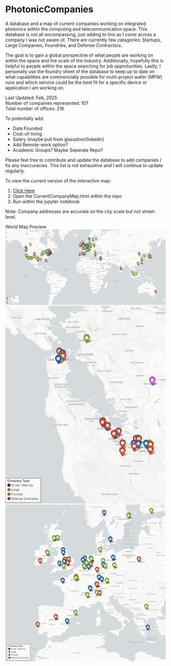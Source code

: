 # PhotonicCompanies
A database and a map of current companies working on integrated photonics within the computing and telecommunication space. This database is not all encompassing, just adding to this as I come across a company I was not aware of. There are currently few catagories: Startups, Large Companies, Foundries, and Defense Contractors. <br>

The goal is to gain a global perspective of what people are working on within the space and the scale of the industry. Additionally, hopefully this is helpful to people within the space searching for job opprotunities. Lastly, I personally use the foundry sheet of the database to keep up to date on what capabilities are commericially possible for multi-project wafer (MPW) runs and which service could be the best fit for a specific device or application I am working on.  <br>  

Last Updated: Feb, 2025 <br>
Number of companies represented:  107 <br>
Total number of offices:  216 <br>


To potentially add: <br>
- Date Founded <br>
- Cost-of-living <br>
- Salary (maybe pull from glassdoor/linkedin) <br>
- Add Remote-work option? <br>
- Academic Groups? Maybe Seperate Repo? <br>

Please feel free to contribute and update the database to add companies / fix any inaccuracies. This list is not exhaustive and I will continue to update regularly. <br> 

To view the current version of the interactive map: <br>
  1. [Click Here](https://ericcblow.github.io/PhotonicCompanies/CurrentCompanyMap.html) <br>
  2. Open the CurrentCompanyMap.html within the repo <br>
  3. Run within the jupyter notebook <br>


Note: Company addresses are accurate on the city scale but not street-level. <br>

World Map Preview <br>
![preview](preview_020525.jpg)
![SF](preview_thebay.jpg)
![euro](preview_euro.jpg)
